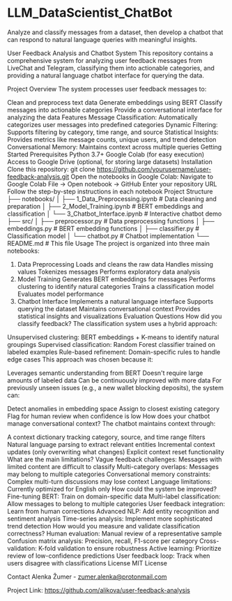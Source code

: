 # LLM_DataScientist_ChatBot
Analyze and classify messages from a dataset, then develop a chatbot that can respond to natural language queries with meaningful insights.

User Feedback Analysis and Chatbot System
This repository contains a comprehensive system for analyzing user feedback messages from LiveChat and Telegram, classifying them into actionable categories, and providing a natural language chatbot interface for querying the data.

Project Overview
The system processes user feedback messages to:

Clean and preprocess text data
Generate embeddings using BERT
Classify messages into actionable categories
Provide a conversational interface for analyzing the data
Features
Message Classification: Automatically categorizes user messages into predefined categories
Dynamic Filtering: Supports filtering by category, time range, and source
Statistical Insights: Provides metrics like message counts, unique users, and trend detection
Conversational Memory: Maintains context across multiple queries
Getting Started
Prerequisites
Python 3.7+
Google Colab (for easy execution)
Access to Google Drive (optional, for storing large datasets)
Installation
Clone this repository:
git clone https://github.com/yourusername/user-feedback-analysis.git
Open the notebooks in Google Colab:
Navigate to Google Colab
File → Open notebook → GitHub
Enter your repository URL
Follow the step-by-step instructions in each notebook
Project Structure
├── notebooks/
│   ├── 1_Data_Preprocessing.ipynb   # Data cleaning and preparation
│   ├── 2_Model_Training.ipynb       # BERT embeddings and classification
│   └── 3_Chatbot_Interface.ipynb    # Interactive chatbot demo
├── src/
│   ├── preprocessor.py              # Data preprocessing functions
│   ├── embeddings.py                # BERT embedding functions
│   ├── classifier.py                # Classification model
│   └── chatbot.py                   # Chatbot implementation
└── README.md                        # This file
Usage
The project is organized into three main notebooks:

1. Data Preprocessing
Loads and cleans the raw data
Handles missing values
Tokenizes messages
Performs exploratory data analysis
2. Model Training
Generates BERT embeddings for messages
Performs clustering to identify natural categories
Trains a classification model
Evaluates model performance
3. Chatbot Interface
Implements a natural language interface
Supports querying the dataset
Maintains conversational context
Provides statistical insights and visualizations
Evaluation Questions
How did you classify feedback?
The classification system uses a hybrid approach:

Unsupervised clustering: BERT embeddings + K-means to identify natural groupings
Supervised classification: Random Forest classifier trained on labeled examples
Rule-based refinement: Domain-specific rules to handle edge cases
This approach was chosen because it:

Leverages semantic understanding from BERT
Doesn't require large amounts of labeled data
Can be continuously improved with more data
For previously unseen issues (e.g., a new wallet blocking deposits), the system can:

Detect anomalies in embedding space
Assign to closest existing category
Flag for human review when confidence is low
How does your chatbot manage conversational context?
The chatbot maintains context through:

A context dictionary tracking category, source, and time range filters
Natural language parsing to extract relevant entities
Incremental context updates (only overwriting what changes)
Explicit context reset functionality
What are the main limitations?
Vague feedback challenges: Messages with limited content are difficult to classify
Multi-category overlaps: Messages may belong to multiple categories
Conversational memory constraints: Complex multi-turn discussions may lose context
Language limitations: Currently optimized for English only
How could the system be improved?
Fine-tuning BERT: Train on domain-specific data
Multi-label classification: Allow messages to belong to multiple categories
User feedback integration: Learn from human corrections
Advanced NLP: Add entity recognition and sentiment analysis
Time-series analysis: Implement more sophisticated trend detection
How would you measure and validate classification correctness?
Human evaluation: Manual review of a representative sample
Confusion matrix analysis: Precision, recall, F1-score per category
Cross-validation: K-fold validation to ensure robustness
Active learning: Prioritize review of low-confidence predictions
User feedback loop: Track when users disagree with classifications
License
MIT License

Contact
Alenka Žumer - zumer.alenka@protonmail.com 

Project Link: https://github.com/alikova/user-feedback-analysis

